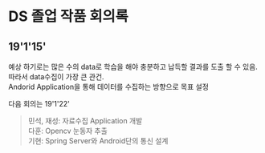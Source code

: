 # DS 졸업 작품 회의록
## 19'1'15'
예상 하기로는 많은 수의 data로 학습을 해야 충분하고 납득할 결과를 도출 할 수 있음.  
따라서 data수집이 가장 큰 관건.  
Andorid Application을 통해 데이터를 수집하는 방향으로 목표 설정

다음 회의는 19'1'22'
>민석, 재성: 자료수집 Application 개발  
>다훈: Opencv 눈동자 추출  
>기현: Spring Server와 Android단의 통신 설계

